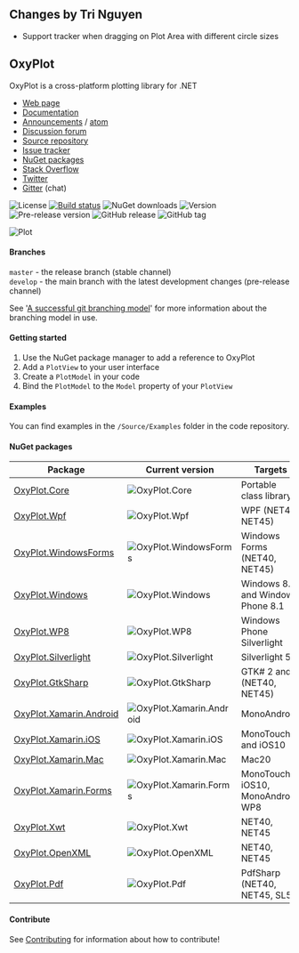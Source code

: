 ## Changes by Tri Nguyen
* Support tracker when dragging on Plot Area with different circle sizes

## OxyPlot
OxyPlot is a cross-platform plotting library for .NET

- [Web page](http://oxyplot.org)  
- [Documentation](http://docs.oxyplot.org/)
- [Announcements](http://oxyplot.org/announcements) / [atom](http://oxyplot.org/atom.xml)
- [Discussion forum](http://discussion.oxyplot.org)
- [Source repository](http://github.com/oxyplot/oxyplot)
- [Issue tracker](http://github.com/oxyplot/oxyplot/issues)
- [NuGet packages](http://www.nuget.org/packages?q=oxyplot)
- [Stack Overflow](http://stackoverflow.com/questions/tagged/oxyplot)
- [Twitter](https://twitter.com/hashtag/oxyplot)
- [Gitter](https://gitter.im/oxyplot/oxyplot) (chat)

![License](https://img.shields.io/badge/license-MIT-red.svg)
[![Build status](https://img.shields.io/appveyor/ci/objorke/oxyplot.svg)](https://ci.appveyor.com/project/objorke/oxyplot)
![NuGet downloads](https://img.shields.io/nuget/dt/oxyplot.core.svg)
![Version](https://img.shields.io/nuget/v/OxyPlot.Core.svg)
![Pre-release version](https://img.shields.io/nuget/vpre/OxyPlot.Core.svg)
![GitHub release](https://img.shields.io/github/release/oxyplot/oxyplot.svg)
![GitHub tag](https://img.shields.io/github/tag/oxyplot/oxyplot.svg)

![Plot](http://oxyplot.org/public/images/normal-distributions.png)

#### Branches

`master` - the release branch (stable channel)  
`develop` -  the main branch with the latest development changes (pre-release channel)

See '[A successful git branching model](http://nvie.com/posts/a-successful-git-branching-model/)' for more information about the branching model in use.

#### Getting started

1. Use the NuGet package manager to add a reference to OxyPlot
2. Add a `PlotView` to your user interface
3. Create a `PlotModel` in your code
4. Bind the `PlotModel` to the `Model` property of your `PlotView`

#### Examples

You can find examples in the `/Source/Examples` folder in the code repository.

#### NuGet packages

Package | Current version | Targets
--------|---------|---------------
[OxyPlot.Core](https://www.nuget.org/packages/OxyPlot.Core) | ![OxyPlot.Core](https://img.shields.io/nuget/vpre/OxyPlot.Core.svg) | Portable class library
[OxyPlot.Wpf](https://www.nuget.org/packages/OxyPlot.Wpf) | ![OxyPlot.Wpf](https://img.shields.io/nuget/vpre/OxyPlot.Wpf.svg) | WPF (NET40, NET45)  
[OxyPlot.WindowsForms](https://www.nuget.org/packages/OxyPlot.WindowsForms) | ![OxyPlot.WindowsForms](https://img.shields.io/nuget/vpre/OxyPlot.WindowsForms.svg)  | Windows Forms (NET40, NET45)
[OxyPlot.Windows](https://www.nuget.org/packages/OxyPlot.Windows) | ![OxyPlot.Windows](https://img.shields.io/nuget/vpre/OxyPlot.Windows.svg) | Windows 8.1 and Windows Phone 8.1
[OxyPlot.WP8](https://www.nuget.org/packages/OxyPlot.WP8) | ![OxyPlot.WP8](https://img.shields.io/nuget/vpre/OxyPlot.WP8.svg) | Windows Phone Silverlight
[OxyPlot.Silverlight](https://www.nuget.org/packages/OxyPlot.Silverlight) | ![OxyPlot.Silverlight](https://img.shields.io/nuget/vpre/OxyPlot.Silverlight.svg) | Silverlight 5 
[OxyPlot.GtkSharp](https://www.nuget.org/packages/OxyPlot.GtkSharp) | ![OxyPlot.GtkSharp](https://img.shields.io/nuget/vpre/OxyPlot.GtkSharp.svg) | GTK# 2 and 3 (NET40, NET45)
[OxyPlot.Xamarin.Android](https://www.nuget.org/packages/OxyPlot.Xamarin.Android) | ![OxyPlot.Xamarin.Android](https://img.shields.io/nuget/vpre/OxyPlot.Xamarin.Android.svg) | MonoAndroid
[OxyPlot.Xamarin.iOS](https://www.nuget.org/packages/OxyPlot.Xamarin.iOS) | ![OxyPlot.Xamarin.iOS](https://img.shields.io/nuget/vpre/OxyPlot.Xamarin.iOS.svg) | MonoTouch and iOS10
[OxyPlot.Xamarin.Mac](https://www.nuget.org/packages/OxyPlot.Xamarin.Mac) | ![OxyPlot.Xamarin.Mac](https://img.shields.io/nuget/vpre/OxyPlot.Xamarin.Mac.svg) | Mac20
[OxyPlot.Xamarin.Forms](https://www.nuget.org/packages/OxyPlot.Xamarin.Forms) | ![OxyPlot.Xamarin.Forms](https://img.shields.io/nuget/vpre/OxyPlot.Xamarin.Forms.svg) | MonoTouch, iOS10, MonoAndroid, WP8
[OxyPlot.Xwt](https://www.nuget.org/packages/OxyPlot.Xwt) | ![OxyPlot.Xwt](https://img.shields.io/nuget/vpre/OxyPlot.Xwt.svg) | NET40, NET45
[OxyPlot.OpenXML](https://www.nuget.org/packages/OxyPlot.OpenXML) | ![OxyPlot.OpenXML](https://img.shields.io/nuget/vpre/OxyPlot.OpenXML.svg) |  NET40, NET45
[OxyPlot.Pdf](https://www.nuget.org/packages/OxyPlot.Pdf) | ![OxyPlot.Pdf](https://img.shields.io/nuget/vpre/OxyPlot.Pdf.svg) |  PdfSharp (NET40, NET45, SL5)

#### Contribute

See [Contributing](CONTRIBUTING.md) for information about how to contribute!

